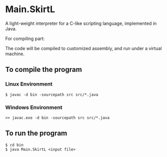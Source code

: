 # Main.SkirtL
A light-weight interpreter for a C-like scripting language, implemented in
Java.

For compiling part:

The code will be compiled to customized assembly, and run under a
virtual machine.

## To compile the program
### Linux Environment
`$ javac -d bin -sourcepath src src/*.java`

### Windows Environment
`>> javac.exe -d bin -sourcepath src src/*.java`

## To run the program
````
$ cd bin
$ java Main.SkirtL <input file>
````
